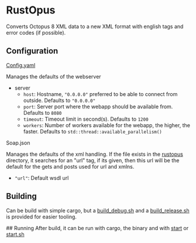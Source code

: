 # RustOpus

Converts Octopus 8 XML data to a new XML format with english tags and error codes (if possible).

## Configuration
[Config.yaml](rustopus/Config.yaml)

Manages the defaults of the webserver

- server
    - `host`: Hostname, `"0.0.0.0"` preferred to be able to connect from outside. Defaults to `"0.0.0.0"`
    - `port`: Server port where the webapp should be available from. Defaults to `8080`
    - `timeout`: Timeout limit in second(s). Defaults to `1200`
    - `workers`: Number of workers available for the webapp, the higher, the faster. Defaults to `std::thread::available_parallelism()`


Soap.json

Manages the defaults of the xml handling. If the file exists in the [rustopus](rustopus/) directory, it searches for an "url" tag, if its given, then this url will be the default for the gets and posts used for url and xmlns.

- `"url"`: Default wsdl url

## Building
Can be build with simple cargo, but a [build_debug.sh](rustopus/build_debug.sh) and a [build_release.sh](rustopus/build_release.sh) is provided for easier tooling.

## Running
After build, it can be run with cargo, the binary and with [start](rustopus/start) or [start.sh](rustopus/start.sh)

